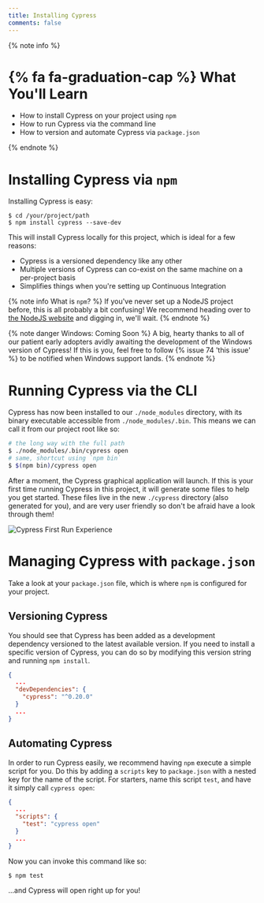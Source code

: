 ```yaml
---
title: Installing Cypress
comments: false
---
```


{% note info %}
# {% fa fa-graduation-cap %} What You'll Learn

- How to install Cypress on your project using `npm`
- How to run Cypress via the command line
- How to version and automate Cypress via `package.json`

{% endnote %}

# Installing Cypress via `npm`

Installing Cypress is easy:

```shell
$ cd /your/project/path
$ npm install cypress --save-dev
```

This will install Cypress locally for this project, which is ideal for a few reasons:
- Cypress is a versioned dependency like any other
- Multiple versions of Cypress can co-exist on the same machine on a per-project basis
- Simplifies things when you're setting up Continuous Integration

{% note info What is `npm`? %}
If you've never set up a NodeJS project before, this is all probably a bit confusing! We recommend heading over to [the NodeJS website](https://nodejs.org/) and digging in, we'll wait.
{% endnote %}

{% note danger Windows: Coming Soon %}
A big, hearty thanks to all of our patient early adopters avidly awaiting the development of the Windows version of Cypress! If this is you, feel free to follow {% issue 74 'this issue' %} to be notified when Windows support lands.
{% endnote %}

# Running Cypress via the CLI

Cypress has now been installed to our `./node_modules` directory, with its binary executable accessible from `./node_modules/.bin`. This means we can call it from our project root like so:

```bash
# the long way with the full path
$ ./node_modules/.bin/cypress open
# same, shortcut using `npm bin`
$ $(npm bin)/cypress open
```

After a moment, the Cypress graphical application will launch. If this is your first time running Cypress in this project, it will generate some files to help you get started. These files live in the new `./cypress` directory (also generated for you), and are very user friendly so don't be afraid have a look through them!

![Cypress First Run Experience](/img/guides/generated-files.png)

# Managing Cypress with `package.json`

Take a look at your `package.json` file, which is where `npm` is configured for your project.

## Versioning Cypress

You should see that Cypress has been added as a development dependency versioned to the latest available version. If you need to install a specific version of Cypress, you can do so by modifying this version string and running `npm install`.

```json
{
  ...
  "devDependencies": {
    "cypress": "^0.20.0"
  }
  ...
}
```

## Automating Cypress

In order to run Cypress easily, we recommend having `npm` execute a simple script for you. Do this by adding a `scripts` key to `package.json` with a nested key for the name of the script. For starters, name this script `test`, and have it simply call `cypress open`:

```json
{
  ...
  "scripts": {
    "test": "cypress open"
  }
  ...
}
```

Now you can invoke this command like so:

```shell
$ npm test
```

...and Cypress will open right up for you!
